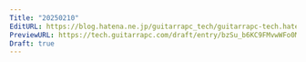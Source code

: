 ```yaml
---
Title: "20250210"
EditURL: https://blog.hatena.ne.jp/guitarrapc_tech/guitarrapc-tech.hatenablog.com/atom/entry/6802418398327952952
PreviewURL: https://tech.guitarrapc.com/draft/entry/bzSu_b6KC9FMvwWFo0MLidO-klk
Draft: true
---
```


